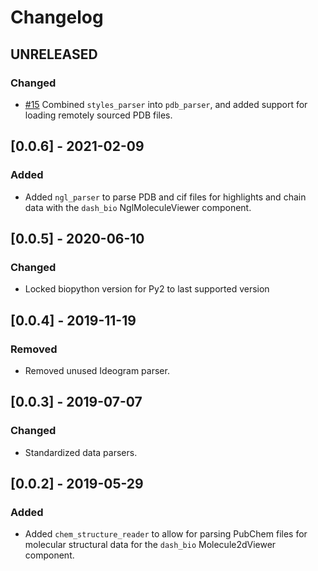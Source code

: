 # Changelog

## UNRELEASED

### Changed

* [#15](https://github.com/plotly/dash-bio-utils/pull/15) Combined `styles_parser` into `pdb_parser`, and added support for loading remotely sourced PDB files.

## [0.0.6] - 2021-02-09

### Added

* Added `ngl_parser` to parse PDB and cif files for highlights and chain data
with the `dash_bio` NglMoleculeViewer component.

## [0.0.5] - 2020-06-10

### Changed

* Locked biopython version for Py2 to last supported version

## [0.0.4] - 2019-11-19

### Removed

* Removed unused Ideogram parser.

## [0.0.3] - 2019-07-07

### Changed

* Standardized data parsers.

## [0.0.2] - 2019-05-29

### Added

* Added `chem_structure_reader` to allow for parsing PubChem files for
  molecular structural data for the `dash_bio` Molecule2dViewer
  component.
